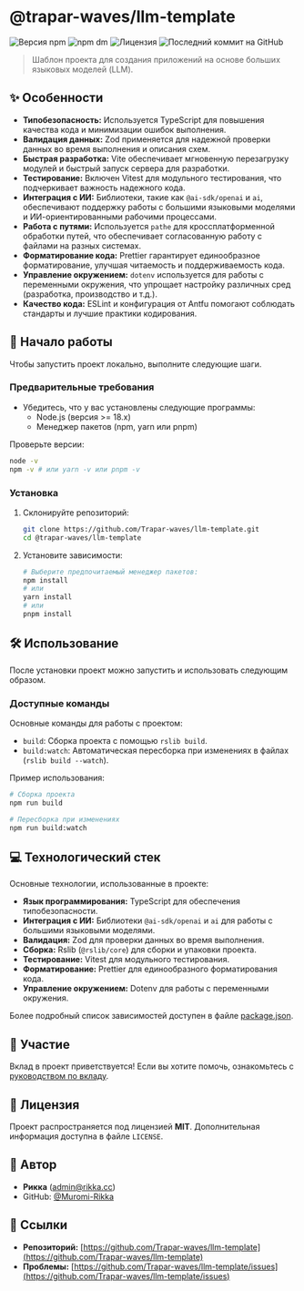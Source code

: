 # @trapar-waves/llm-template

![Версия npm](https://img.shields.io/npm/v/@trapar-waves/llm-template)
![npm dm](https://img.shields.io/npm/dm/@trapar-waves/llm-template)
![Лицензия](https://img.shields.io/badge/license-MIT-green)
![Последний коммит на GitHub](https://img.shields.io/github/last-commit/Trapar-waves/llm-template)

> Шаблон проекта для создания приложений на основе больших языковых моделей (LLM).

## ✨ Особенности

- **Типобезопасность:** Используется TypeScript для повышения качества кода и минимизации ошибок выполнения.
- **Валидация данных:** Zod применяется для надежной проверки данных во время выполнения и описания схем.
- **Быстрая разработка:** Vite обеспечивает мгновенную перезагрузку модулей и быстрый запуск сервера для разработки.
- **Тестирование:** Включен Vitest для модульного тестирования, что подчеркивает важность надежного кода.
- **Интеграция с ИИ:** Библиотеки, такие как `@ai-sdk/openai` и `ai`, обеспечивают поддержку работы с большими языковыми моделями и ИИ-ориентированными рабочими процессами.
- **Работа с путями:** Используется `pathe` для кроссплатформенной обработки путей, что обеспечивает согласованную работу с файлами на разных системах.
- **Форматирование кода:** Prettier гарантирует единообразное форматирование, улучшая читаемость и поддерживаемость кода.
- **Управление окружением:** `dotenv` используется для работы с переменными окружения, что упрощает настройку различных сред (разработка, производство и т.д.).
- **Качество кода:** ESLint и конфигурация от Antfu помогают соблюдать стандарты и лучшие практики кодирования.

## 🚀 Начало работы

Чтобы запустить проект локально, выполните следующие шаги.

### Предварительные требования

- Убедитесь, что у вас установлены следующие программы:
  - Node.js (версия >= 18.x)
  - Менеджер пакетов (npm, yarn или pnpm)

Проверьте версии:

```bash
node -v
npm -v # или yarn -v или pnpm -v
```

### Установка

1. Склонируйте репозиторий:

   ```bash
   git clone https://github.com/Trapar-waves/llm-template.git
   cd @trapar-waves/llm-template
   ```

2. Установите зависимости:
   ```bash
   # Выберите предпочитаемый менеджер пакетов:
   npm install
   # или
   yarn install
   # или
   pnpm install
   ```

## 🛠️ Использование

После установки проект можно запустить и использовать следующим образом.

### Доступные команды

Основные команды для работы с проектом:

- `build`: Сборка проекта с помощью `rslib build`.
- `build:watch`: Автоматическая пересборка при изменениях в файлах (`rslib build --watch`).

Пример использования:

```bash
# Сборка проекта
npm run build

# Пересборка при изменениях
npm run build:watch
```

## 💻 Технологический стек

Основные технологии, использованные в проекте:

- **Язык программирования:** TypeScript для обеспечения типобезопасности.
- **Интеграция с ИИ:** Библиотеки `@ai-sdk/openai` и `ai` для работы с большими языковыми моделями.
- **Валидация:** Zod для проверки данных во время выполнения.
- **Сборка:** Rslib (`@rslib/core`) для сборки и упаковки проекта.
- **Тестирование:** Vitest для модульного тестирования.
- **Форматирование:** Prettier для единообразного форматирования кода.
- **Управление окружением:** Dotenv для работы с переменными окружения.

Более подробный список зависимостей доступен в файле [package.json](package.json).

## 🤝 Участие

Вклад в проект приветствуется! Если вы хотите помочь, ознакомьтесь с [руководством по вкладу](CONTRIBUTING.md).

## 📄 Лицензия

Проект распространяется под лицензией **MIT**. Дополнительная информация доступна в файле `LICENSE`.

## 👤 Автор

- **Рикка** ([admin@rikka.cc](mailto:admin@rikka.cc))
- GitHub: [@Muromi-Rikka](https://github.com/Muromi-Rikka)

## 🔗 Ссылки

- **Репозиторий:** [https://github.com/Trapar-waves/llm-template](https://github.com/Trapar-waves/llm-template)
- **Проблемы:** [https://github.com/Trapar-waves/llm-template/issues](https://github.com/Trapar-waves/llm-template/issues)

